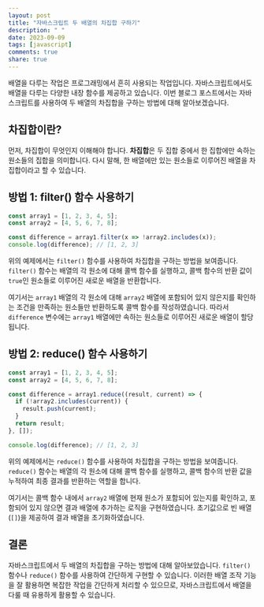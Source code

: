 ```yaml
---
layout: post
title: "자바스크립트 두 배열의 차집합 구하기"
description: " "
date: 2023-09-09
tags: [javascript]
comments: true
share: true
---
```


배열을 다루는 작업은 프로그래밍에서 흔히 사용되는 작업입니다. 자바스크립트에서도 배열을 다루는 다양한 내장 함수를 제공하고 있습니다. 이번 블로그 포스트에서는 자바스크립트를 사용하여 두 배열의 차집합을 구하는 방법에 대해 알아보겠습니다.

## 차집합이란?

먼저, 차집합이 무엇인지 이해해야 합니다. **차집합**은 두 집합 중에서 한 집합에만 속하는 원소들의 집합을 의미합니다. 다시 말해, 한 배열에만 있는 원소들로 이루어진 배열을 차집합이라고 할 수 있습니다.

## 방법 1: filter() 함수 사용하기

```javascript
const array1 = [1, 2, 3, 4, 5];
const array2 = [4, 5, 6, 7, 8];

const difference = array1.filter(x => !array2.includes(x));
console.log(difference); // [1, 2, 3]
```

위의 예제에서는 `filter()` 함수를 사용하여 차집합을 구하는 방법을 보여줍니다. `filter()` 함수는 배열의 각 원소에 대해 콜백 함수를 실행하고, 콜백 함수의 반환 값이 `true`인 원소들로 이루어진 새로운 배열을 반환합니다.

여기서는 `array1` 배열의 각 원소에 대해 `array2` 배열에 포함되어 있지 않은지를 확인하는 조건을 만족하는 원소들만 반환하도록 콜백 함수를 작성하였습니다. 따라서 `difference` 변수에는 `array1` 배열에만 속하는 원소들로 이루어진 새로운 배열이 할당됩니다.

## 방법 2: reduce() 함수 사용하기

```javascript
const array1 = [1, 2, 3, 4, 5];
const array2 = [4, 5, 6, 7, 8];

const difference = array1.reduce((result, current) => {
  if (!array2.includes(current)) {
    result.push(current);
  }
  return result;
}, []);

console.log(difference); // [1, 2, 3]
```

위의 예제에서는 `reduce()` 함수를 사용하여 차집합을 구하는 방법을 보여줍니다. `reduce()` 함수는 배열의 각 원소에 대해 콜백 함수를 실행하고, 콜백 함수의 반환 값을 누적하여 최종 결과를 반환하는 역할을 합니다.

여기서는 콜백 함수 내에서 `array2` 배열에 현재 원소가 포함되어 있는지를 확인하고, 포함되어 있지 않으면 결과 배열에 추가하는 로직을 구현하였습니다. 초기값으로 빈 배열(`[]`)을 제공하여 결과 배열을 초기화하였습니다.

## 결론

자바스크립트에서 두 배열의 차집합을 구하는 방법에 대해 알아보았습니다. `filter()` 함수나 `reduce()` 함수를 사용하여 간단하게 구현할 수 있습니다. 이러한 배열 조작 기능을 잘 활용하면 복잡한 작업을 간단하게 처리할 수 있으므로, 자바스크립트에서 배열을 다룰 때 유용하게 활용할 수 있습니다.